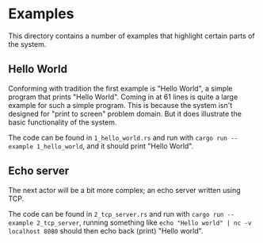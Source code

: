 # Examples

This directory contains a number of examples that highlight certain parts of the
system.

## Hello World

Conforming with tradition the first example is "Hello World", a simple program
that prints "Hello World". Coming in at 61 lines is quite a large example for
such a simple program. This is because the system isn't designed for "print to
screen" problem domain. But it does illustrate the basic functionality of the
system.

The code can be found in `1_hello_world.rs` and run with `cargo run --example
1_hello_world`, and it should print "Hello World".

## Echo server

The next actor will be a bit more complex; an echo server written using TCP.

The code can be found in `2_tcp_server.rs` and run with `cargo run --example
2_tcp_server`, running something like `echo "Hello world" | nc -v localhost
8080` should then echo back (print) "Hello world".
